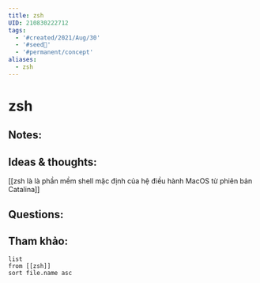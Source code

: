 ```yaml
---
title: zsh
UID: 210830222712
tags:
  - '#created/2021/Aug/30'
  - '#seed🥜'
  - '#permanent/concept'
aliases:
  - zsh
---
```

# zsh

## Notes:


## Ideas & thoughts:
[[zsh là là phần mềm shell mặc định của hệ điều hành MacOS từ phiên bản Catalina]]

## Questions:


## Tham khảo:
```dataview
list
from [[zsh]]
sort file.name asc
```